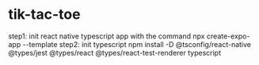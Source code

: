 # tik-tac-toe

step1: init react native typescript app with the command npx create-expo-app --template
step2: init typescript npm install -D @tsconfig/react-native @types/jest @types/react @types/react-test-renderer typescript

